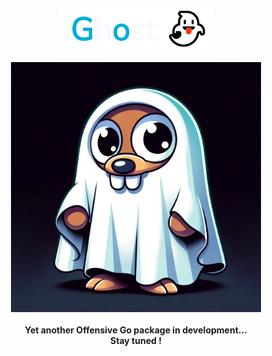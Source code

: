 <p align="center">
  <img src="https://github.com/Z4kSec/Ghost/blob/main/Ghost_title.png" width="250">
  </br></br>
  <img src="https://github.com/Z4kSec/Ghost/blob/main/Ghost_logo.jpg" width="400">
  </br></br>
  <b>Yet another Offensive Go package in development...
  </br>
  Stay tuned !</b>
</p>



